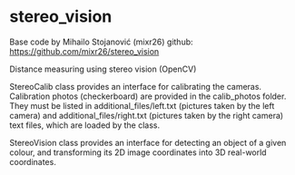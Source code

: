 # stereo_vision
Base code by  Mihailo Stojanović (mixr26)
github: https://github.com/mixr26/stereo_vision

Distance measuring using stereo vision (OpenCV)

StereoCalib class provides an interface for calibrating the cameras. Calibration photos (checkerboard) are provided in the calib_photos folder. They must be listed in additional_files/left.txt (pictures taken by the left camera) and additional_files/right.txt (pictures taken by the right camera) text files, which are loaded by the class.

StereoVision class provides an interface for detecting an object of a given colour, and transforming its 2D image coordinates into 3D real-world coordinates.

